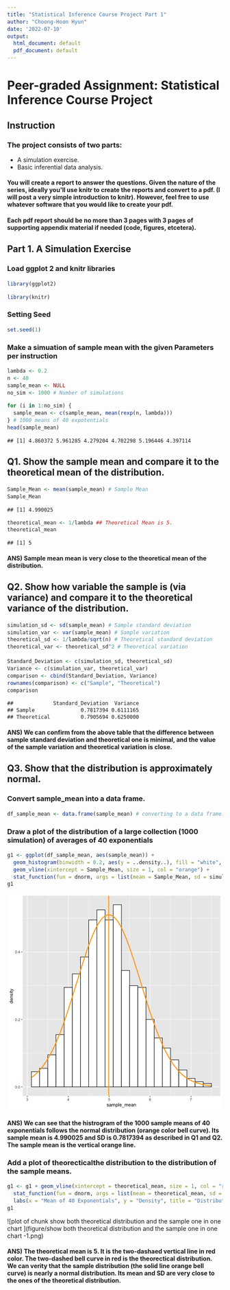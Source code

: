 ```yaml
---
title: "Statistical Inference Course Project Part 1"
author: "Choong-Hoon Hyun"
date: '2022-07-10'
output:
  html_document: default
  pdf_document: default
---
```


# Peer-graded Assignment: Statistical Inference Course Project

## Instruction

### The project consists of two parts:
* A simulation exercise.
* Basic inferential data analysis.

#### You will create a report to answer the questions. Given the nature of the series, ideally you'll use knitr to create the reports and convert to a pdf. (I will post a very simple introduction to knitr). However, feel free to use whatever software that you would like to create your pdf.

#### Each pdf report should be no more than 3 pages with 3 pages of supporting appendix material if needed (code, figures, etcetera).

## Part 1. A Simulation Exercise

### Load ggplot 2 and knitr libraries

```r
library(ggplot2)
```

```r
library(knitr)
```

### Setting Seed

```r
set.seed(1)
```

### Make a simuation of sample mean with the given Parameters per instruction

```r
lambda <- 0.2
n <- 40
sample_mean <- NULL
no_sim <- 1000 # Number of simulations
```


```r
for (i in 1:no_sim) {
  sample_mean <- c(sample_mean, mean(rexp(n, lambda)))
} # 1000 means of 40 expotentials
head(sample_mean)
```

```
## [1] 4.860372 5.961285 4.279204 4.702298 5.196446 4.397114
```

## Q1. Show the sample mean and compare it to the theoretical mean of the distribution.

```r
Sample_Mean <- mean(sample_mean) # Sample Mean
Sample_Mean
```

```
## [1] 4.990025
```

```r
theoretical_mean <- 1/lambda ## Theoretical Mean is 5.
theoretical_mean
```

```
## [1] 5
```

#### ANS) Sample mean mean is very close to the theoretical mean of the distribution. 

## Q2. Show how variable the sample is (via variance) and compare it to the theoretical variance of the distribution.

```r
simulation_sd <- sd(sample_mean) # Sample standard deviation
simulation_var <- var(sample_mean) # Sample variation
theoretical_sd <- 1/lambda/sqrt(n) # Theoretical standard deviation
theoretical_var <- theoretical_sd^2 # Theoretical variation

Standard_Deviation <- c(simulation_sd, theoretical_sd)
Variance <- c(simulation_var, theoretical_var)
comparison <- cbind(Standard_Deviation, Variance)
rownames(comparison) <- c("Sample", "Theoretical")
comparison
```

```
##             Standard_Deviation  Variance
## Sample               0.7817394 0.6111165
## Theoretical          0.7905694 0.6250000
```
#### ANS) We can confirm from the above table that the difference between sample standard deviation and theoretical one is minimal, and the value of the sample variation and theoretical variation is close. 

## Q3. Show that the distribution is approximately normal.
### Convert sample_mean into a data frame.

```r
df_sample_mean <- data.frame(sample_mean) # converting to a data frame
```

### Draw a plot of the distribution of a large collection (1000 simulation) of averages of 40 exponentials

```r
g1 <- ggplot(df_sample_mean, aes(sample_mean)) + 
  geom_histogram(binwidth = 0.2, aes(y = ..density..), fill = "white", col = "black") + 
  geom_vline(xintercept = Sample_Mean, size = 1, col = "orange") + 
  stat_function(fun = dnorm, args = list(mean = Sample_Mean, sd = simulation_sd), size = 1, col = "orange")
g1
```

![plot of chunk unnamed-chunk-4](figure/unnamed-chunk-4-1.png)

#### ANS) We can see that the histrogram of the 1000 sample means of 40 exponentials follows the normal distribution (orange color bell curve). Its sample mean is 4.990025 and SD is 0.7817394 as described in Q1 and Q2. The sample mean is the vertical orange line.

### Add a plot of theorecticalthe distribution to the distribution of the sample means.

```r
g1 <- g1 + geom_vline(xintercept = theoretical_mean, size = 1, col = "red", linetype = "twodash") +
  stat_function(fun = dnorm, args = list(mean = theoretical_mean, sd = theoretical_sd), size = 1, col = "red", linetype = "twodash") +
  labs(x = "Mean of 40 Exponentials", y = "Density", title = "Distribution of Averages of 40 Exponentials")
g1
```

![plot of chunk show both theoretical distribution and the sample one in one chart ](figure/show both theoretical distribution and the sample one in one chart -1.png)

#### ANS) The theoretical mean is 5. It is the two-dashaed vertical line in red color. The two-dashed bell curve in red is the theorectical distribution. We can verity that the sample distribution (the solid line orange bell curve) is nearly a normal distribution. Its mean and SD are very close to the ones of the theoretical distribution.

